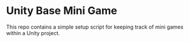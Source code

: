 # Unity Base Mini Game

This repo contains a simple setup script for keeping track of mini games within
a Unity project.
